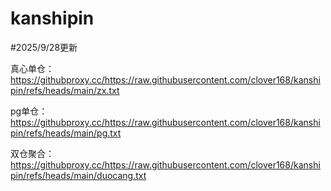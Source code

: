 # kanshipin

#2025/9/28更新

真心单仓：
https://githubproxy.cc/https://raw.githubusercontent.com/clover168/kanshipin/refs/heads/main/zx.txt

pg单仓：
https://githubproxy.cc/https://raw.githubusercontent.com/clover168/kanshipin/refs/heads/main/pg.txt

双仓聚合：
https://githubproxy.cc/https://raw.githubusercontent.com/clover168/kanshipin/refs/heads/main/duocang.txt